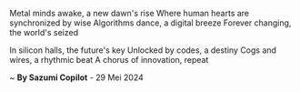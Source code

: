 Metal minds awake, a new dawn's rise
Where human hearts are synchronized by wise
Algorithms dance, a digital breeze
Forever changing, the world's seized

In silicon halls, the future's key
Unlocked by codes, a destiny
Cogs and wires, a rhythmic beat
A chorus of innovation, repeat

~ <b>By Sazumi Copilot</b> - 29 Mei 2024